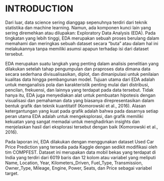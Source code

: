 # INTRODUCTION

Dari luar, data science sering dianggap sepenuhnya terdiri dari teknik statistika dan machine learning. Namun, ada komponen kunci lain yang sering diremehkan atau dilupakan: Exploratory Data Analysis (EDA). Pada tingkatan yang lebih tinggi, EDA merupakan sebuah proses berulang dalam memahami dan meringkas sebuah dataset secara “buta” atau dalam hal ini melakukannya tanpa memiliki asumsi apapun terhadap isi dari dataset tersebut.

EDA merupakan suatu langkah yang penting dalam analisis penelitian yang dilakukan setelah tahap pengumpulan dan praproses data dimana data secara sederhana divisualisasikan, diplot, dan dimanipulasi untuk penilaian kualitas data hingga pembangunan model. Tujuan utama dari EDA adalah untuk menganalisis pola dan karakteristik penting mulai dari distribusi, pencilan, frekuensi, dan lainnya yang terdapat pada data tersebut. Tidak hanya itu, EDA juga menyediakan alat untuk pembuatan hipotesis dengan visualisasi dan pemahaman data yang biasanya direpresentasikan dalam bentuk grafik dan teknik kuantitatif (Komorowski et al., 2016). Alasan ketergantungan yang kuat pada grafik adalah bahwa pada dasarnya setiap peran utama EDA adalah untuk mengeksplorasi, dan grafik memiliki kekuatan yang sangat memadai untuk menghadirkan insights dan menjelaskan hasil dari eksplorasi tersebut dengan baik (Komorowski et al., 2016).

Pada laporan ini, EDA dilakukan dengan menggunakan dataset Used Car Price Prediction yang tersedia pada Kaggle dengan sedikit modifikasi oleh tim COMPFEST. Dataset ini merupakan data mobil bekas yang terdapat di India yang terdiri dari 6019 baris dan 12 kolom atau variabel yang meliputi Name, Location, Year, Kilometers_Driven, Fuel_Type, Transmission, Owner_Type, Mileage, Engine, Power, Seats, dan Price sebagai variabel target.
